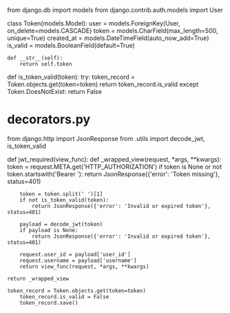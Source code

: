 from django.db import models
from django.contrib.auth.models import User

class Token(models.Model):
    user = models.ForeignKey(User, on_delete=models.CASCADE)
    token = models.CharField(max_length=500, unique=True)
    created_at = models.DateTimeField(auto_now_add=True)
    is_valid = models.BooleanField(default=True)

    def __str__(self):
        return self.token

def is_token_valid(token):
    try:
        token_record = Token.objects.get(token=token)
        return token_record.is_valid
    except Token.DoesNotExist:
        return False

# decorators.py
from django.http import JsonResponse
from .utils import decode_jwt, is_token_valid

def jwt_required(view_func):
    def _wrapped_view(request, *args, **kwargs):
        token = request.META.get('HTTP_AUTHORIZATION')
        if token is None or not token.startswith('Bearer '):
            return JsonResponse({'error': 'Token missing'}, status=401)
        
        token = token.split(' ')[1]
        if not is_token_valid(token):
            return JsonResponse({'error': 'Invalid or expired token'}, status=401)
        
        payload = decode_jwt(token)
        if payload is None:
            return JsonResponse({'error': 'Invalid or expired token'}, status=401)
        
        request.user_id = payload['user_id']
        request.username = payload['username']
        return view_func(request, *args, **kwargs)
    
    return _wrapped_view

    token_record = Token.objects.get(token=token)
        token_record.is_valid = False
        token_record.save()
